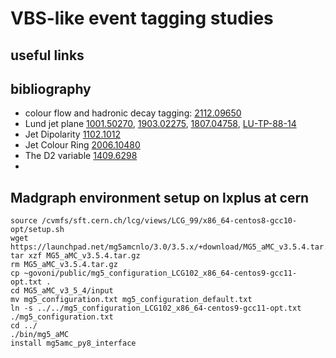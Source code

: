 # VBS-like event tagging studies

## useful links

## bibliography

* colour flow and hadronic decay tagging: [2112.09650](https://arxiv.org/abs/2112.09650)
* Lund jet plane [1001.50270](https://arxiv.org/abs/1001.50270), [1903.02275](https://arxiv.org/abs/1903.02275), [1807.04758](https://arxiv.org/abs/1807.04758), [LU-TP-88-14](https://lib-extopc.kek.jp/preprints/PDF/1988/8811/8811323.pdf)  
* Jet Dipolarity [1102.1012](https://arxiv.org/abs/1102.1012)
* Jet Colour Ring [2006.10480](https://arxiv.org/abs/2006.10480)
* The D2 variable [1409.6298](https://arxiv.org/abs/1409.6298)
* 
## Madgraph environment setup on lxplus at cern

```
source /cvmfs/sft.cern.ch/lcg/views/LCG_99/x86_64-centos8-gcc10-opt/setup.sh
wget https://launchpad.net/mg5amcnlo/3.0/3.5.x/+download/MG5_aMC_v3.5.4.tar.gz
tar xzf MG5_aMC_v3.5.4.tar.gz
rm MG5_aMC_v3.5.4.tar.gz
cp ~govoni/public/mg5_configuration_LCG102_x86_64-centos9-gcc11-opt.txt .
cd MG5_aMC_v3_5_4/input
mv mg5_configuration.txt mg5_configuration_default.txt
ln -s ../../mg5_configuration_LCG102_x86_64-centos9-gcc11-opt.txt ./mg5_configuration.txt
cd ../
./bin/mg5_aMC
install mg5amc_py8_interface
```


